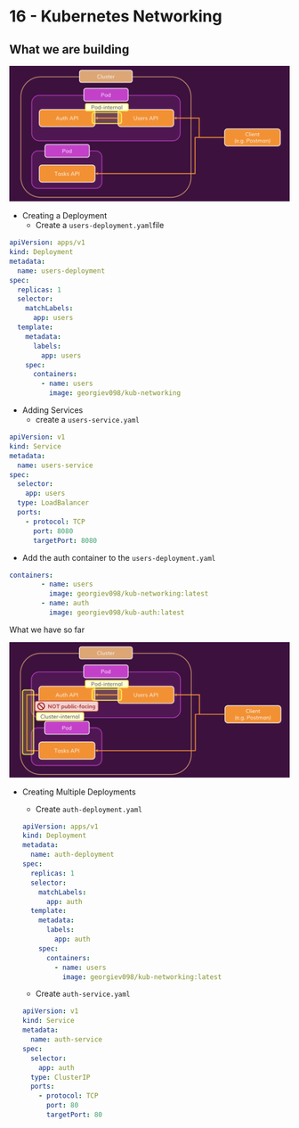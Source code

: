 # 16 - Kubernetes Networking

## What we are building

![1.png](16%20-%20Kubernetes%20Networking%20d33424fd8bd647d2a9257cc460264e3e/1.png)

- Creating a Deployment
    - Create a `users-deployment.yaml`file

```yaml
apiVersion: apps/v1
kind: Deployment
metadata:
  name: users-deployment
spec:
  replicas: 1
  selector:
    matchLabels:
      app: users
  template:
    metadata:
      labels:
        app: users
    spec:
      containers:
        - name: users
          image: georgiev098/kub-networking
```

- Adding Services
    - create a `users-service.yaml`

```yaml
apiVersion: v1
kind: Service
metadata:
  name: users-service
spec:
  selector:
    app: users
  type: LoadBalancer
  ports:
    - protocol: TCP
      port: 8080
      targetPort: 8080
```

- Add the auth container to the `users-deployment.yaml`

```yaml
containers:
        - name: users
          image: georgiev098/kub-networking:latest
        - name: auth
          image: georgiev098/kub-auth:latest
```

What we have so far

![1.png](16%20-%20Kubernetes%20Networking%20d33424fd8bd647d2a9257cc460264e3e/1%201.png)

- Creating Multiple Deployments
    - Create `auth-deployment.yaml`
    
    ```yaml
    apiVersion: apps/v1
    kind: Deployment
    metadata:
      name: auth-deployment
    spec:
      replicas: 1
      selector:
        matchLabels:
          app: auth
      template:
        metadata:
          labels:
            app: auth
        spec:
          containers:
            - name: users
              image: georgiev098/kub-networking:latest
    ```
    
    - Create `auth-service.yaml`
    
    ```yaml
    apiVersion: v1
    kind: Service
    metadata:
      name: auth-service
    spec:
      selector:
        app: auth
      type: ClusterIP
      ports:
        - protocol: TCP
          port: 80
          targetPort: 80
    ```
